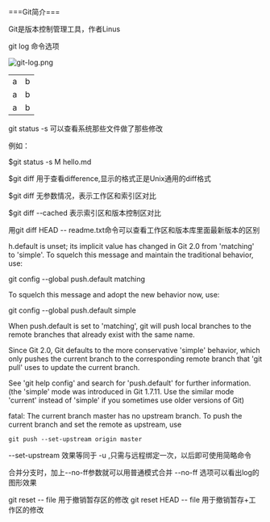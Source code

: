 ===Git简介===

Git是版本控制管理工具，作者Linus

git log 命令选项

![git-log.png](https://github.com/zaifeng/GitStudy/blob/master/images/git-log.png "option words")

<table>
    <tr>
        <td>a</td><td>b</td>
    </tr>
    <tr>
        <td>a</td><td>b</td>
    </tr>
    <tr>
        <td>a</td><td>b</td>
    </tr>
</table>


git status -s 可以查看系统那些文件做了那些修改

例如：

$git status -s
M hello.md

$git diff 用于查看difference,显示的格式正是Unix通用的diff格式

$git diff 无参数情况，表示工作区和索引区对比

$git diff --cached 表示索引区和版本控制区对比

用git diff HEAD -- readme.txt命令可以查看工作区和版本库里面最新版本的区别

h.default is unset; its implicit value has changed in
Git 2.0 from 'matching' to 'simple'. To squelch this message
and maintain the traditional behavior, use:

  git config --global push.default matching

To squelch this message and adopt the new behavior now, use:

  git config --global push.default simple

When push.default is set to 'matching', git will push local branches
to the remote branches that already exist with the same name.

Since Git 2.0, Git defaults to the more conservative 'simple'
behavior, which only pushes the current branch to the corresponding
remote branch that 'git pull' uses to update the current branch.

See 'git help config' and search for 'push.default' for further information.
(the 'simple' mode was introduced in Git 1.7.11. Use the similar mode
'current' instead of 'simple' if you sometimes use older versions of Git)

fatal: The current branch master has no upstream branch.
To push the current branch and set the remote as upstream, use

    git push --set-upstream origin master

--set-upstream 效果等同于 -u ,只需与远程绑定一次，以后即可使用简略命令

合并分支时，加上--no-ff参数就可以用普通模式合并
--no-ff 选项可以看出log的图形效果


git reset -- file 用于撤销暂存区的修改
git reset HEAD -- file 用于撤销暂存+工作区的修改
